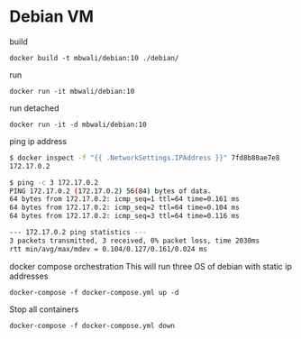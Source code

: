 # Debian VM


build
```docker
docker build -t mbwali/debian:10 ./debian/
```

run 
```docker
docker run -it mbwali/debian:10
```

run detached
```docker
docker run -it -d mbwali/debian:10
```

ping ip address

```bash
$ docker inspect -f "{{ .NetworkSettings.IPAddress }}" 7fd8b80ae7e8
172.17.0.2

$ ping -c 3 172.17.0.2
PING 172.17.0.2 (172.17.0.2) 56(84) bytes of data.
64 bytes from 172.17.0.2: icmp_seq=1 ttl=64 time=0.161 ms
64 bytes from 172.17.0.2: icmp_seq=2 ttl=64 time=0.104 ms
64 bytes from 172.17.0.2: icmp_seq=3 ttl=64 time=0.116 ms

--- 172.17.0.2 ping statistics ---
3 packets transmitted, 3 received, 0% packet loss, time 2030ms
rtt min/avg/max/mdev = 0.104/0.127/0.161/0.024 ms
```

docker compose orchestration 
This will run three OS of debian with static ip addresses
```docker
docker-compose -f docker-compose.yml up -d
```

Stop all containers
```docker
docker-compose -f docker-compose.yml down
```